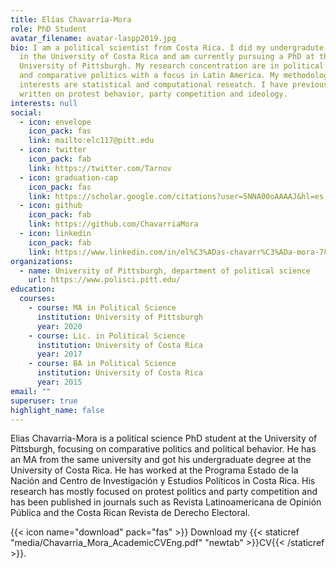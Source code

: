 ```yaml
---
title: Elías Chavarría-Mora
role: PhD Student
avatar_filename: avatar-laspp2019.jpg
bio: I am a political scientist from Costa Rica. I did my undergradute degrees
  in the University of Costa Rica and am currently pursuing a PhD at the
  University of Pittsburgh. My research concentration are in political behavior
  and comparative politics with a focus in Latin America. My methodological
  interests are statistical and computational reseatch. I have previously
  written on protest behavior, party competition and ideology.
interests: null
social:
  - icon: envelope
    icon_pack: fas
    link: mailto:elc117@pitt.edu
  - icon: twitter
    icon_pack: fab
    link: https://twitter.com/Tarnov
  - icon: graduation-cap
    icon_pack: fas
    link: https://scholar.google.com/citations?user=5NNA00oAAAAJ&hl=es
  - icon: github
    icon_pack: fab
    link: https://github.com/ChavarriaMora
  - icon: linkedin
    icon_pack: fab
    link: https://www.linkedin.com/in/el%C3%ADas-chavarr%C3%ADa-mora-782831144/
organizations:
  - name: University of Pittsburgh, department of political science
    url: https://www.polisci.pitt.edu/
education:
  courses:
    - course: MA in Political Science
      institution: University of Pittsburgh
      year: 2020
    - course: Lic. in Political Science
      institution: University of Costa Rica
      year: 2017
    - course: BA in Political Science
      institution: University of Costa Rica
      year: 2015
email: ""
superuser: true
highlight_name: false
---
```

Elias Chavarria-Mora is a political science PhD student at the University of Pittsburgh, focusing on comparative politics and political behavior. He has an MA from the same university and got his undergraduate degree at the University of Costa Rica. He has worked at the Programa Estado de la Nación and Centro de Investigación y Estudios Políticos in Costa Rica. His research has mostly focused on protest politics and party competition and has been published in journals such as Revista Latinoamericana de Opinión Pública and the Costa Rican Revista de Derecho Electoral.   

{{< icon name="download" pack="fas" >}} Download my {{< staticref "media/Chavarria_Mora_AcademicCVEng.pdf" "newtab" >}}CV{{< /staticref >}}.